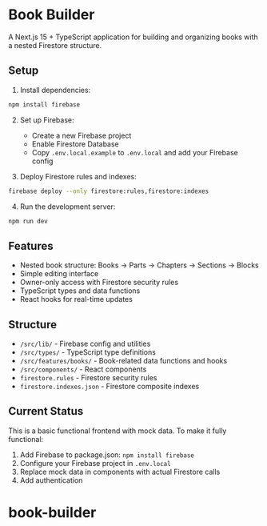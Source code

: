# Book Builder

A Next.js 15 + TypeScript application for building and organizing books with a nested Firestore structure.

## Setup

1. Install dependencies:
```bash
npm install firebase
```

2. Set up Firebase:
   - Create a new Firebase project
   - Enable Firestore Database
   - Copy `.env.local.example` to `.env.local` and add your Firebase config

3. Deploy Firestore rules and indexes:
```bash
firebase deploy --only firestore:rules,firestore:indexes
```

4. Run the development server:
```bash
npm run dev
```

## Features

- Nested book structure: Books → Parts → Chapters → Sections → Blocks
- Simple editing interface
- Owner-only access with Firestore security rules
- TypeScript types and data functions
- React hooks for real-time updates

## Structure

- `/src/lib/` - Firebase config and utilities
- `/src/types/` - TypeScript type definitions
- `/src/features/books/` - Book-related data functions and hooks
- `/src/components/` - React components
- `firestore.rules` - Firestore security rules
- `firestore.indexes.json` - Firestore composite indexes

## Current Status

This is a basic functional frontend with mock data. To make it fully functional:

1. Add Firebase to package.json: `npm install firebase`
2. Configure your Firebase project in `.env.local`
3. Replace mock data in components with actual Firestore calls
4. Add authentication
# book-builder
